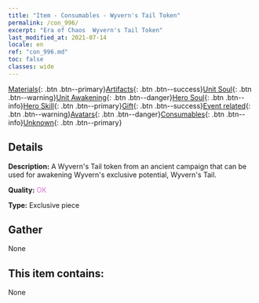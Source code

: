 ```yaml
---
title: "Item - Consumables - Wyvern's Tail Token"
permalink: /con_996/
excerpt: "Era of Chaos  Wyvern's Tail Token"
last_modified_at: 2021-07-14
locale: en
ref: "con_996.md"
toc: false
classes: wide
---
```

 [Materials](/Items/){: .btn .btn--primary}[Artifacts](/Items/Artifacts/){: .btn .btn--success}[Unit Soul](/Items/UnitSoul/){: .btn .btn--warning}[Unit Awakening](/Items/UnitAwakening/){: .btn .btn--danger}[Hero Soul](/Items/HeroSoul/){: .btn .btn--info}[Hero Skill](/Items/HeroSkill/){: .btn .btn--primary}[Gift](/Items/Gift/){: .btn .btn--success}[Event related](/Items/Events/){: .btn .btn--warning}[Avatars](/Items/Avatars/){: .btn .btn--danger}[Consumables](/Items/Consumables/){: .btn .btn--info}[Unknown](/Items/Unknown/){: .btn .btn--primary}

## Details
 **Description:** A Wyvern's Tail token from an ancient campaign that can be used for awakening Wyvern's exclusive potential, Wyvern's Tail.

 **Quality:** <span style="color: #DA70D6">OK</span>

 **Type:** Exclusive piece

## Gather

  None

## This item contains:

  None


